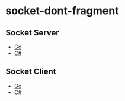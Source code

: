 # socket-dont-fragment

## Socket Server

- [Go](./Go/Server/)
- [C#](./C%23/Server/) 

## Socket Client

- [Go](./Go/Client/)
- [C#](./C%23/Client/)
